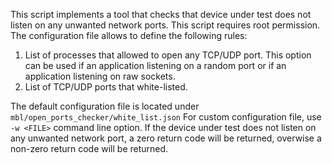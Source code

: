 This script implements a tool that checks that device under test does not listen on any
unwanted network ports. This script requires root permission.
The configuration file allows to define the following rules:
1. List of processes that allowed to open any TCP/UDP port. This option can be used if an
   application listening on a random port or if an application listening on raw sockets.
1. List of TCP/UDP ports that white-listed.

The default configuration file is located under `mbl/open_ports_checker/white_list.json`
For custom configuration file, use `-w <FILE>` command line option.
If the device under test does not listen on any unwanted network port, a zero return
code will be returned, overwise a non-zero return code will be returned.
